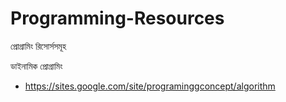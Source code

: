 # Programming-Resources
প্রোগ্রামিং রিসোর্সসমূহ

ডাইনামিক প্রোগ্রামিং
* https://sites.google.com/site/programinggconcept/algorithm

